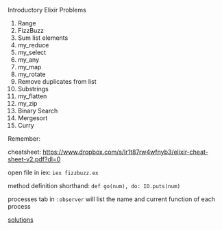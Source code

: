 Introductory Elixir Problems

1. Range
1. FizzBuzz
1. Sum list elements
1. my_reduce
1. my_select
1. my_any
1. my_map
1. my_rotate
1. Remove duplicates from list
1. Substrings
1. my_flatten
1. my_zip
1. Binary Search
1. Mergesort
1. Curry

Remember:

cheatsheet: https://www.dropbox.com/s/lr1t87rw4wfnyb3/elixir-cheat-sheet-v2.pdf?dl=0

open file in iex: `iex fizzbuzz.ex`

method definition shorthand: `def go(num), do: IO.puts(num)`

processes tab in `:observer` will list the name and current function of each
process

[solutions](./intro_elixir_solutions.md)